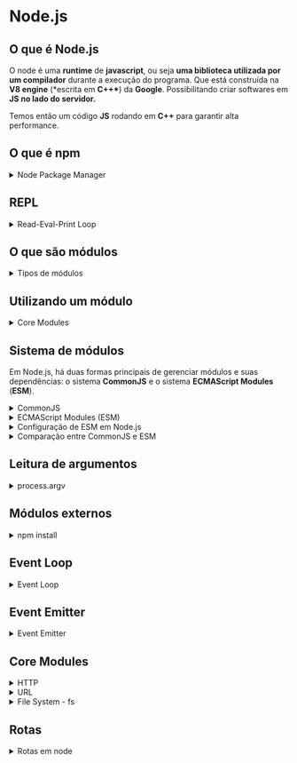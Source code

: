 # Node.js

## O que é Node.js

O node é uma **runtime** de **javascript**, ou seja **uma biblioteca utilizada por um compilador** durante a execução do programa.
Que está construída na **V8 engine** (\*escrita em **C++\***) da **Google**. Possibilitando criar softwares em **JS no lado do servidor.**

Temos então um código **JS** rodando em **C++** para garantir alta performance.

## O que é npm

<details>
<summary>Node Package Manager</summary>

O **npm** é um gerenciador de pacotes do **Node**. ( _php/composer_ | _python/pip_ | _java/maven_ | _C#/nuget_ …)

Vamos poder utilizar **bibliotecas de terceiros**, baixando elas pelo **npm**.

E também **executar determinados scripts** no nosso programa.

Dificilmente um software em **Node.js** não utiliza o **npm.**

Os módulos externos ficam numa pasta chamada **node_modules**.

Ela deve ser descartável, ou seja, a cada instalação do projeto baixamos todos os pacotes novamente.

</details>

## REPL

<details>
  <summary>Read-Eval-Print Loop</summary>
  Na maioria das vezes <strong>estaremos executando o Node via arquivos</strong> do nosso projeto, porém também é possível <strong>executá-lo via terminal</strong> bastando digitar:

`node`

Isto irá executar o **REPL**, que é um ambiente interativo que lê, avalia e imprime resultados de comandos introduzidos pelo usuário, repetidamente. Ele permite que você execute código **JavaScript** de maneira interativa, tornando-o uma ferramenta valiosa para testes rápidos, experimentação e depuração.

### Funcionalidades do REPL do Node.js:

- 1. Read (Ler): Lê a entrada do usuário.
- 2. Eval (Avaliar): Avalia/Executa o código JavaScript inserido.
- 3. Print (Imprimir): Imprime o resultado da avaliação.
- 4. Loop (Laço): Retorna ao estado de leitura para aguardar nova entrada.

### Exemplos:

```js
> 2 + 2
4

> console.log("Hello, world!")
Hello, world!

> let x = 10;
> x * 2
20
```

### Recursos adicionais:

- <strong>Histórico de comandos:</strong> O REPL armazena um histórico dos comandos digitados, permitindo navegar pelos comandos anteriores com as setas para cima ↑ e para baixo ↓.

- <strong>Autocompletar:</strong> Pressionando a tecla `Tab`, você pode ver sugestões de comandos ou propriedades disponíveis.

- <strong>Comandos de controle:</strong> Algumas combinações de teclas, como `Ctrl+C` para encerrar a entrada atual ou `Ctrl+D` para sair do REPL, ajudam no controle da sessão.

O REPL do Node.js é uma ferramenta poderosa para desenvolvedores que desejam experimentar rapidamente com código JavaScript, depurar problemas ou aprender mais sobre o comportamento de certas funções e bibliotecas.

</details>

## O que são módulos

<details>
  <summary>Tipos de módulos</summary>

Um módulo é **_um pedaço de código encapsulado que possui suas próprias funcionalidades_** e pode ser facilmente reutilizado em outros projetos.

Os módulos ajudam a organizar o código, dividir responsabilidades e melhorar a manutenção e a reutilização do código.

Módulos são scripts reutilizáveis, eles são divididos em três categorias:

- **Modulo local**: São módulos definidos pelo usuário dentro de um projeto Node.js.
  Eles são usados para encapsular funcionalidades específicas que você deseja reutilizar em diferentes partes da sua aplicação.
- **Core Modules**: São módulos embutidos que vêm com a instalação do Node.js, como `fs`, `http`, `path`, `os`, entre outros.
- **Módulos Externos**: São módulos criados pela comunidade e publicados no **npm** (_Node Package Manager_). Eles podem ser instalados e usados em seus projetos.
</details>

## Utilizando um módulo

<details>
<summary>Core Modules</summary>

Importaremos um **módulo do node**: o **File System (fs).** Este módulo serve para trabalhar com diretórios, arquivos e etc.

E ele é um **Core Module**, nativo do **node:**

**Core Modules** são módulos integrados que vêm com a instalação do **Node.js**.

Eles fornecem funcionalidades básicas que são essenciais para o desenvolvimento de aplicações Node.js sem a necessidade de instalar pacotes adicionais.

Esses módulos são escritos em **C++** e **JavaScript**, sendo altamente otimizados para desempenho e eficiência.

### Características dos Core Modules:

1. **Disponibilidade Imediata**: Estão disponíveis imediatamente após a instalação do **Node.js**, sem a necessidade de instalação adicional.
2. **Desempenho Otimizado**: Como são parte do núcleo do **Node.js**, são projetados para serem altamente eficientes e rápidos.
3. **Ampla Funcionalidade**: Cobre uma ampla gama de funcionalidades necessárias para construir aplicações _server-side_, como manipulação de arquivos, redes, streams, buffers e mais.
</details>

## Sistema de módulos

Em Node.js, há duas formas principais de gerenciar módulos e suas dependências: o sistema **CommonJS** e o sistema **ECMAScript Modules** (**ESM**).

<details>
  <summary>CommonJS</summary>

### CommonJS

O commonJS é o sistema de módulos padrão do **Node.js**. Ele usa as funções `require` para importar módulos e `module.exports` ou `exports` para exportar módulos.

**Exportando com CommonJS:**

```js
//arquivo math.js
function add(a, b) {
  return a + b;
}

module.exports = {
  add,
};
```

**Importando com CommonJS**:

```jsx
const math = require("./math");
console.log(math.add(2, 3)); // saída: 5
```

</details>

<details>
  <summary>ECMAScript Modules (ESM)</summary>

### ECMAScript Modules (ESM)

O ECMAScript Modules, é o sistema de módulos moderno introduzido no _ES6 (ECMAScript 2015)_.

Ele usa as palavras-chave `import` e `export` para gerenciar módulos. **Node.js** Começou a suportar **ESM** nativamente a partir da versão `12.x`, embora com algumas restrições e necessidade de configuração.

**Exportando com ESM**:

```jsx
//arquivo math.mjs

export function add(a, b) {
  return a + b;
}
```

**Importando com ESM**:

```jsx
import { add } from "./math.mjs";
console.log(add(2, 3)); // saída 5
```

</details>

<details>
<summary>Configuração de ESM em Node.js</summary>

### Configuração de ESM em Node.js

Para utilizar ESM você pode:

1. Nomear os arquivos de módulo com a extensão `.mjs`
2. Ou configurar o arquivo `package.json` com `"type": "module"` para permitir o uso de ESM com arquivos `.js`.

**Exemplo de** `package.json`:

```jsx
{
	"type": "module"
}
```

</details>

<details>
<summary>Comparação entre CommonJS e ESM</summary>

### Comparação entre CommonJS e ESM

- **CommonJS**
  - Usa `require` e `module.exports`.
  - Carregamento síncrono, adequado para módulos do lado do servidor.
  - Suporta condicionais dinâmicos na importação.
- **ESM**
  - Usa `import` e `export`.
  - Carregamento assíncrono, adequado tanto para módulos do lado do servidor quanto para o navegador.
  - Oferece melhorias de desempenho através de otimizações de estática.

### Exemplos de uso mais avançado:

Importação e Exportação Padrão:

```jsx
// math.mjs
export default function add(a, b) {
  return a + b;
}

// app.mjs
import add from "./math.mjs";
console.log(add(2, 3)); // saída: 5
```

Importação e exportação nomeada:

```jsx
// math.mjs
export function add(a, b) {
  return a + b;
}

export function subtract(a, b) {
  return a - b;
}

// app.mjs
import { add, subtract } from "./math.mjs";
console.log(add(2, 3)); // saída: 5
console.log(subtract(5, 2)); // saída: 3
```

#### Importação Dinâmica:

O ESM também suporta importação dinâmica usando a função `import()`, permitindo carregar módulos condicionalmente ou de forma assíncrona.

```jsx
// app.mjs
async function loadMathModule() {
  const math = await import("./math.mjs");
  console.log(math.add(2, 3)); // saída: 5
}

loadMathModule();
```

Em resumo, **Node.js** oferece flexibilidade para usar tanto o sistema de módulos **CommonJS** quanto o **ESM**, permitindo a escolha o que melhor se adapta às suas necessidades de desenvolvimento.

</details>

## Leitura de argumentos

<details>
<summary>process.argv</summary>
No node, é comum precisar ler argumentos passados pelo terminal, quando se executa um script.

Para isso, usamos a propriedade `process.argv`, que é um array contendo os argumentos da linha de comando.

### Estrutura do `process.argv`

- `process.argv[0]`: O caminho para o executável do node.
- `process.argv[1]`: O caminho para o script que está sendo executado.
- `process.argv[2]` em diante: Os argumentos passados pelo usuário.

O `process.argv` é uma ferramenta poderosa e simples para capturar argumentos de linha de comando em scripts Node.js.

Para aplicações mais complexas, módulos externos oferecem funcionalidades adicionais para parsing de argumentos, tornando o desenvolvimento mais fácil e o código mais legível.

</details>

## Módulos externos

<details>
  <summary>npm install</summary>

Módulos externos são pacotes de software que não estão incluídos no **core** do **Node.js**, mas que podem ser instalados e usados para adicionar funcionalidades ao seu projeto.

O **Node.js** utiliza o **npm** para gerenciar esses pacotes.

```bash
npm install pckge
```

Isso cria uma pasta `node_modules` no diretório do seu projeto, onde o pacote e suas dependências são armazenadas.

### Npm init

O comando `npm init` é usado para criar um arquivo `package.json` no diretório do seu projeto.

Este arquivo contém informações sobre o seu projeto e suas dependências. É uma prática recomendada iniciar um novo projeto **Node.js** executando `npm init`.

Quando você instala um módulo com `npm install`, você pode usar a flag `--save` para adicionar o módulo como uma dependência no `package.json`

### Benefícios do `package.json`

1. **Gestão de Dependências**: Todas as dependências do projeto são listadas, facilitando a instalação e manutenção.
2. **Automação de Scripts**: Você pode definir scripts para automação de tarefas, como testes, construção e desenvolvimento.
3. **Informações do Projeto**: O arquivo contém metadados sobre o projeto, facilitando a colaboração e a publicação.

</details>

## Event Loop

<details>
  <summary>Event Loop</summary>
  
  O **Event Loop** é um dos componentes de arquitetura mais importantes do **Node**. Ele permite que o **Node** execute operações de **I/O** (entrada/saída) de maneira não bloqueante, mesmo que o **JavaScript** seja _single-threaded_. O **Event Loop** faz isso delegando operações para o sistema operacional sempre que possível e registrando callbacks para serem chamados quando a operação for concluída.

### Como o Event Loop Funciona

O **Event Loop** é responsável por gerenciar a execução de tarefas, eventos e callbacks.

Ele verifica continuamente a fila de eventos para ver se há funções que precisam ser executadas.

### Fases do Event Loop

O **Event Loop** em **Node.js** é dividido em várias fases, cada uma com uma fila de callbacks que são processados em ordem. As principais fases são:

1. **Timers**: Esta fase lida com callbacks agendados por `setTimeout()` e `setInterval()`.
2. **I/O Callbacks**: Processa callbacks de I/O diferidos, como aqueles provenientes de algumas operações de sistema de arquivos.
3. **Idle, Prepare**: Apenas para uso interno do Node.js.
4. **Poll**: Recupera novos eventos de I/O; executa quase todas as operações de I/O de forma bloqueante.
5. **Check**: Executa callbacks `setImmediate()`.
6. **Close Callbacks**: Processa eventos de fechamento, como `socket.on('close', ...)`.

### Exemplo Simplificado

Vamos considerar um exemplo para entender melhor o Event Loop.

```jsx
console.log("Start");

setTimeout(() => {
  console.log("Timeout 1");
}, 0);

setImmediate(() => {
  console.log("Immediate 1");
});

console.log("End");
```

Saída Esperada:

```jsx
Start
End
Immediate 1
Timeout 1
```

### Explicação:

1. **Start** é impresso imediatamente.
2. **setTimeout** e **setImmediate** são colocados nas suas respectivas filas.
3. **End** é impresso imediatamente.
4. **setImmediate** é processado antes de **setTimeout** porque, mesmo que ambos sejam assíncronos, `setImmediate` é executado no final da fase de check do Event Loop,

enquanto `setTimeout` é agendado para a próxima fase de timers.

### Modo de Funcionamento do Event Loop

#### 1. **Timers**:

- O Event Loop verifica se há algum callback de `setTimeout` ou `setInterval` que está pronto para ser executado. Se houver, ele executa esses callbacks.

#### 2. **I/O Callbacks**:

- Após processar os timers, ele verifica a fila de callbacks de I/O. Estes são callbacks que foram adiados para a próxima iteração do loop.

#### 3. **Idle, Prepare**:

- Esta fase é usada internamente pelo Node.js.

#### 4. **Poll**:

- Esta é a fase onde a maior parte do trabalho de I/O é realizado. Se o Event Loop entrar nesta fase e não houver timers agendados, ele poderá bloquear aqui esperando por eventos de I/O.

#### 5. **Check**:

- Esta fase é onde os callbacks agendados por `setImmediate` são executados.

#### 6. **Close Callbacks**:

- Se um socket ou handle foi fechado, como `socket.on('close')`, os callbacks de fechamento são chamados nesta fase.

### Diferença entre `setTimeout` e `setImmediate`

- `setTimeout(callback, 0)`: Coloca o callback na fila de timers e será executado na próxima iteração ou após o intervalo especificado.
- `setImmediate(callback)`: Coloca o callback na fila de check e será executado na mesma iteração do Event Loop, após a fase de poll.

### Event Loop e Assincronia

**Node.js** utiliza o Event Loop para permitir a execução assíncrona de operações I/O. Em vez de bloquear a execução até que uma operação de I/O seja concluída, **Node.js** registra um callback e passa para a próxima operação. Quando a operação de I/O é concluída, o callback é colocado na fila de eventos para ser executado.

</details>

## Event Emitter

<details>
  <summary>Event Emitter</summary>

O `EventEmitter` é uma **classe** central no **Node** que facilita o tratamento de eventos. É uma implementação do padrão de projeto "Observer" (observador), onde um objeto (o emissor de eventos) mantém uma lista de dependentes (ouvintes) e notifica-os automaticamente sobre qualquer mudança de estado.

### Uso Básico do `EventEmitter`

Para usar o `EventEmitter`, você precisa importar o módulo `events` e criar uma instância do `EventEmitter`.

**Exemplo Básico:**

```jsx
const EventEmitter = require("events");

// Cria uma instância do EventEmitter
const myEmitter = new EventEmitter();

// Define um ouvinte para um evento chamado 'start'
myEmitter.on("start", () => {
  console.log("An event occurred!");
});

// Emite o evento 'start'
myEmitter.emit("start"); // Output: An event occurred!
```

### Limites de Ouvintes

Por padrão, um `EventEmitter` pode ter até 10 ouvintes para um evento específico. Se você adicionar mais do que isso,

o **Node** emitirá um aviso de possíveis vazamentos de memória. Você pode ajustar esse limite com o método `setMaxListeners`.

</details>

## Core Modules

<details>
  <summary>HTTP</summary>

O módulo `http` é um dos módulos principais (core modules) do **Node.js**. Ele permite a criação de servidores web e clientes HTTP,

facilitando a construção de aplicações web de maneira eficiente. Este módulo fornece classes e métodos para realizar operações HTTP, como enviar e receber dados através do protocolo HTTP.

### Criando um Servidor HTTP

Para criar um servidor HTTP básico em **Node.js**, você utiliza o módulo `http`. Aqui está um exemplo simples de um servidor que responde com "_Hello, World!_" a qualquer requisição:

```jsx
const http = require("http");

// Cria um servidor
const server = http.createServer((req, res) => {
  res.statusCode = 200;
  res.setHeader("Content-Type", "text/plain");
  res.end("Hello, World!\n");
});

// O servidor escuta na porta 3000
server.listen(3000, "127.0.0.1", () => {
  console.log("Servidor rodando em http://127.0.0.1:3000/");
});
```

### Explicação:

- **`http.createServer(callback)`**: Cria um servidor HTTP. O callback recebe dois parâmetros: `req` (objeto de requisição) e `res` (objeto de resposta).
- **`res.statusCode`**: Define o código de status HTTP da resposta.
- **`res.setHeader('Content-Type', 'text/plain')`**: Define o cabeçalho `Content-Type` da resposta.
- **`res.end('Hello, World!\n')`**: Envia a resposta e finaliza a conexão.
- **`server.listen(port, hostname, callback)`**: Faz o servidor escutar em uma porta específica (3000 neste caso) e um hostname específico (`127.0.0.1`).
</details>

<details>
  <summary>URL</summary>

O módulo `url` do **Node** é um módulo fundamental que fornece utilitários para a análise (_parsing_), resolução e manipulação de URLs.
Ele é útil para extrair componentes de URLs, como o protocolo, hostname, caminho e query strings.

### Parsing de URLs

A função `url.parse()` é utilizada para analisar uma URL e retornar um objeto contendo suas diferentes partes.

**Exemplo**:

```jsx
const url = require("url");

const myURL = url.parse("https://example.com:8080/path/name?query=string#hash");

console.log(myURL);
```

**Saida**:

```jsx
Url {
  protocol: 'https:',
  slashes: true,
  auth: null,
  host: 'example.com:8080',
  port: '8080',
  hostname: 'example.com',
  hash: '#hash',
  search: '?query=string',
  query: 'query=string',
  pathname: '/path/name',
  path: '/path/name?query=string',
  href: 'https://example.com:8080/path/name?query=string#hash'
}
```

### Componentes de uma URL

- **protocol**: O protocolo da URL (por exemplo, `http:` ou `https:`).
- **slashes**: Indica se a URL contém `//` após o protocolo.
- **auth**: Informação de autenticação (por exemplo, `user:pass`).
- **host**: O hostname, incluindo a porta (por exemplo, `example.com:8080`).
- **port**: A porta (por exemplo, `8080`).
- **hostname**: O hostname sem a porta (por exemplo, `example.com`).
- **hash**: O fragmento da URL (por exemplo, `#hash`).
- **search**: A query string, incluindo o `?` (por exemplo, `?query=string`).
- **query**: A query string sem o `?` (por exemplo, `query=string`).
- **pathname**: O caminho (por exemplo, `/path/name`).
- **path**: O caminho e a query string (por exemplo, `/path/name?query=string`).
- **href**: A URL completa.

### Manipulando URLs com `URL` e `URLSearchParams`

Com **Node** `10.x` ou superior, a classe `URL` e o objeto `URLSearchParams` são recomendados para manipulação de URLs e query strings.
**Exemplo de** `URL`:

```jsx
const { URL } = require("url");

const myURL = new URL("https://example.com:8080/path/name?query=string#hash");

console.log(myURL.href); // https://example.com:8080/path/name?query=string#hash
console.log(myURL.origin); // https://example.com:8080
console.log(myURL.protocol); // https:
console.log(myURL.hostname); // example.com
console.log(myURL.port); // 8080
console.log(myURL.pathname); // /path/name
console.log(myURL.search); // ?query=string
console.log(myURL.hash); // #hash
```

**Exemplo de** `URLSearchParams`:

```jsx
const { URLSearchParams } = require("url");

const params = new URLSearchParams("query=string&key=value");

console.log(params.get("query")); // string
console.log(params.get("key")); // value

// Adicionando novos parâmetros
params.append("newKey", "newValue");
console.log(params.toString()); // query=string&key=value&newKey=newValue

// Iterando sobre os parâmetros
for (const [key, value] of params) {
  console.log(`${key}: ${value}`);
}
```

### Comparando `url.parse()` e `new URL()`

- **`url.parse()`**: Retorna um objeto com propriedades específicas que representam diferentes partes da URL.
- **`new URL()`**: Cria uma instância da classe `URL`, que oferece métodos e propriedades mais poderosos e padronizados para manipulação de URLs.
</details>

<details>
  <summary>File System - fs</summary>

O módulo `fs` (File System) do **Node** é um dos módulos principais que permite interagir com o sistema de arquivos. Ele oferece uma API para realizar operações como leitura, escrita, atualização, remoção e verificação de arquivos e diretórios. O `fs` suporta tanto métodos síncronos quanto assíncronos, permitindo escolher entre operações bloqueantes e não bloqueantes.

### Funcionalidade essenciais

- **Leitura e Gravação de Arquivos:** Acesse e manipule o conteúdo de arquivos de texto e binários de forma assíncrona ou síncrona.
- **Criação e Exclusão de Arquivos:** Crie novos arquivos ou exclua arquivos existentes com base em suas necessidades.
- **Gerenciamento de Diretórios:** Crie, renomeie e exclua diretórios, além de verificar sua existência e listar seu conteúdo.
- **Manipulação de Caminhos:** Trabalhe com caminhos de arquivos de forma eficiente, resolvendo e normalizando caminhos e construindo caminhos relativos.
- **Fluxos de Dados:** Crie fluxos de leitura e gravação para lidar com grandes volumes de dados de forma eficiente.
- **Estatísticas de Arquivos:** Obtenha informações detalhadas sobre arquivos e diretórios, como tamanho, data de modificação e permissões.
</details>

## Rotas

<details>
  <summary>Rotas em node</summary>

Em **Node**, "rotas" referem-se aos pontos finais (endpoints) de uma aplicação que correspondem a diferentes URLs e métodos HTTP (como _GET, POST, PUT, DELETE_). Rotas são essenciais para construir APIs RESTful e para lidar com diferentes requisições em aplicações web.

Para gerenciar rotas em **Node**, o módulo `http` pode ser usado para criar um servidor simples com rotas básicas, mas o uso de frameworks como **_Express_** simplifica e aprimora significativamente o gerenciamento de rotas.

</details>
